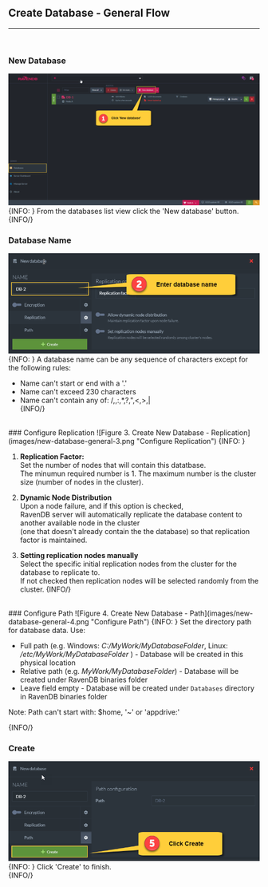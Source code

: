 ﻿## Create Database - General Flow
---
<br/>

### New Database
![Figure 1. Create New Database - Button](images/new-database-general-1.png "Create New Database Button")
{INFO: }
From the databases list view click the 'New database' button.
{INFO/}
<br/>
### Database Name
![Figure 2. Create New Database - Database name](images/new-database-general-2.png "Enter Database Name")
{INFO: }
A database name can be any sequence of characters except for the following rules:  

* Name can't start or end with a '.'  
* Name can't exceed 230 characters  
* Name can't contain any of: /,\,:,*,?,",<,>,|  
{INFO/} 
<br/>
### Configure Replication
![Figure 3. Create New Database - Replication](images/new-database-general-3.png "Configure Replication")
{INFO: }

1. **Replication Factor:**  
   Set the number of nodes that will contain this datatbase.   
   The minumun required number is 1. 
   The maximum number is the cluster size (number of nodes in the cluster).

2. **Dynamic Node Distribution**   
   Upon a node failure, and if this option is checked,   
   RavenDB server will automatically replicate the database content to another available node in the cluster  
   (one that doesn't already contain the the database) so that replication factor is maintained.

3. **Setting replication nodes manually**        
   Select the specific initial replication nodes from the cluster for the database to replicate to.  
   If not checked then replication nodes will be selected randomly from the cluster.
{INFO/} 
<br/>
### Configure Path
![Figure 4. Create New Database - Path](images/new-database-general-4.png "Configure Path")
{INFO: }
Set the directory path for database data.  
Use:  

* Full path (e.g. Windows: _C:/MyWork/MyDatabaseFolder_, Linux: _/etc/MyWork/MyDatabaseFolder_ ) - Database will be created in this physical location
* Relative path (e.g. _MyWork/MyDatabaseFolder_) - Database will be created under RavenDB binaries folder
* Leave field empty - Database will be created under `Databases` directory in RavenDB binaries folder

Note: Path can't start with: $home, '~' or 'appdrive:'

{INFO/}
<br/>
### Create
![Figure 5. Create New Database - Create](images/new-database-general-5.png "Create Database")
{INFO: }
Click 'Create' to finish.   
{INFO/}

